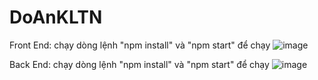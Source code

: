 # DoAnKLTN
Front End: chạy dòng lệnh "npm install" và "npm start" để chạy
![image](https://github.com/tanhaidz/DoAnKLTN/assets/148848436/bcf7b855-2569-46eb-baee-03094568dd78)

Back End:  chạy dòng lệnh "npm install" và "npm start" để chạy
![image](https://github.com/tanhaidz/DoAnKLTN/assets/148848436/ea31f748-0ee9-4105-88f7-6300409a86bc)


